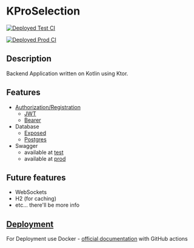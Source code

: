 # KProSelection

[![Deployed Test CI](https://github.com/stslex/KProSelection/actions/workflows/test-deploy.yml/badge.svg)](https://github.com/stslex/KProSelection/actions/workflows/test-deploy.yml)

[![Deployed Prod CI](https://github.com/stslex/KProSelection/actions/workflows/prod-deploy.yml/badge.svg)](https://github.com/stslex/KProSelection/actions/workflows/prod-deploy.yml)

## Description

Backend Application written on Kotlin using Ktor.

## Features

- [Authorization/Registration](https://ktor.io/docs/authentication.html)
    - [JWT](https://ktor.io/docs/jwt.html)
    - [Bearer](https://ktor.io/docs/bearer.html)
- Database
    - [Exposed](https://github.com/JetBrains/Exposed)
    - [Postgres](https://www.postgresql.org/docs/)
- Swagger
    - available at [test](http://46.151.30.82:8081/swagger)
    - available at [prod](http://46.151.30.82:8080/swagger)

## Future features

- WebSockets
- H2 (for caching)
- etc... there'll be more info

## [Deployment](https://ktor.io/docs/deploy.html)

For Deployment use Docker - [official documentation](https://ktor.io/docs/docker.html) with GitHub actions
